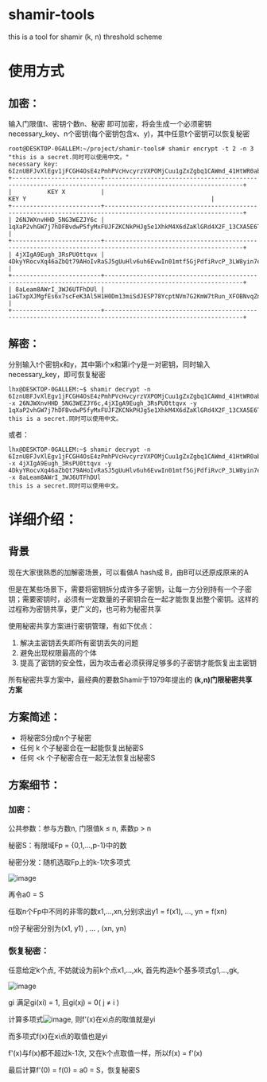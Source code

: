 # shamir-tools
this is a tool for shamir (k, n) threshold scheme

# 使用方式
## 加密：
输入门限值t、密钥个数n、秘密 即可加密，将会生成一个必须密钥necessary_key、n个密钥(每个密钥包含x、y)，其中任意t个密钥可以恢复秘密

````
root@DESKTOP-0GALLEM:~/project/shamir-tools# shamir encrypt -t 2 -n 3 "this is a secret.同时可以使用中文。"
necessary key: 6IznUBFJvXlEgv1jFCGH4OsE4zPmhPVcHvcyrzVXPOMjCuu1gZxZgbq1CAWmd_41HtWR0abOmnN2ZbElB9ojNixNHGK2ZVIXPpOHs8nffiT
+-------------------------+-------------------------------------------------------------------------------------------------------------+
|          KEY X          |                                                    KEY Y                                                    |
+-------------------------+-------------------------------------------------------------------------------------------------------------+
| 26NJWXnvHHD_5NG3WEZJY6c | 1qXaP2vhGW7j7hDFBvdwP5fyMxFUJFZKCNkPHJg5e1XhkM4X6dZaKlGRd4X2F_13CXA5E6TcTMJGZumnJdRrnokzw97X65T2M8HPmHN3oQ3 |
+-------------------------+-------------------------------------------------------------------------------------------------------------+
| 4jXIgA9Eugh_3RsPU0ttqvx | 4DkyYRocvXq46aZbQt79AHoIvRaSJ5gUuHlv6uh6EvwIn01mtf5GjPdfiRvcP_3LW8yin7eBVHjw7Th5Lo0f9QaUBUsyeLRvUT6sflsmfiq |
+-------------------------+-------------------------------------------------------------------------------------------------------------+
| 8aLeam8AWrI_3WJ6UTFhDUl | 1aGTxpXJMgfEs6x7scFeK3Al5H1H0Dm13miSdJESP78YcptNVm7G2KmW7tRun_XFOBNvqZnBI43NP5uFw3rnHDpifKQ6ebCd1m5fWTBFEA  |
+-------------------------+-------------------------------------------------------------------------------------------------------------+
````

## 解密：
分别输入t个密钥x和y，其中第i个x和第i个y是一对密钥，同时输入necessary_key，即可恢复秘密

````
lhx@DESKTOP-0GALLEM:~$ shamir decrypt -n 6IznUBFJvXlEgv1jFCGH4OsE4zPmhPVcHvcyrzVXPOMjCuu1gZxZgbq1CAWmd_41HtWR0abOmnN2ZbElB9ojNixNHGK2ZVIXPpOHs8nffiT -x 26NJWXnvHHD_5NG3WEZJY6c,4jXIgA9Eugh_3RsPU0ttqvx -y 1qXaP2vhGW7j7hDFBvdwP5fyMxFUJFZKCNkPHJg5e1XhkM4X6dZaKlGRd4X2F_13CXA5E6TcTMJGZumnJdRrnokzw97X65T2M8HPmHN3oQ3,4DkyYRocvXq46aZbQt79AHoIvRaSJ5gUuHlv6uh6EvwIn01mtf5GjPdfiRvcP_3LW8yin7eBVHjw7Th5Lo0f9QaUBUsyeLRvUT6sflsmfiq
this is a secret.同时可以使用中文。
````

或者：
````
lhx@DESKTOP-0GALLEM:~$ shamir decrypt -n 6IznUBFJvXlEgv1jFCGH4OsE4zPmhPVcHvcyrzVXPOMjCuu1gZxZgbq1CAWmd_41HtWR0abOmnN2ZbElB9ojNixNHGK2ZVIXPpOHs8nffiT -x 4jXIgA9Eugh_3RsPU0ttqvx -y 4DkyYRocvXq46aZbQt79AHoIvRaSJ5gUuHlv6uh6EvwIn01mtf5GjPdfiRvcP_3LW8yin7eBVHjw7Th5Lo0f9QaUBUsyeLRvUT6sflsmfiq,1aGTxpXJMgfEs6x7scFeK3Al5H1H0Dm13miSdJESP78YcptNVm7G2KmW7tRun_XFOBNvqZnBI43NP5uFw3rnHDpifKQ6ebCd1m5fWTBFEA  -x 8aLeam8AWrI_3WJ6UTFhDUl
this is a secret.同时可以使用中文。
````

# 详细介绍：
## 背景
现在大家很熟悉的加解密场景，可以看做A hash成 B，由B可以还原成原来的A

但是在某些场景下，需要将密钥拆分成许多子密钥，让每一方分别持有一个子密钥；需要密钥时，必须有一定数量的子密钥合在一起才能恢复出整个密钥。这样的过程称为密钥共享，更广义的，也可称为秘密共享

使用秘密共享方案进行密钥管理，有如下优点：
1. 解决主密钥丢失即所有密钥丢失的问题
2. 避免出现权限最高的个体
3. 提高了密钥的安全性，因为攻击者必须获得足够多的子密钥才能恢复出主密钥

所有秘密共享方案中，最经典的要数Shamir于1979年提出的 **(k,n)门限秘密共享方案**

## 方案简述：
- 将秘密S分成n个子秘密
- 任何 k 个子秘密合在一起能恢复出秘密S
- 任何 <k 个子秘密合在一起无法恢复出秘密S

## 方案细节：
### 加密：
公共参数：参与方数n, 门限值k ≤ n, 素数p > n

秘密S：有限域Fp = {0,1,…,p-1}中的数

秘密分发：随机选取Fp上的k-1次多项式

![image](https://user-images.githubusercontent.com/40929503/198340494-02f984b8-6003-42c1-abbe-02f8ca9babb8.png)

再令a0 = S

任取n个Fp中不同的非零的数x1,…,xn,分别求出y1 = f(x1), …, yn = f(xn)

n份子秘密分别为(x1, y1) , … , (xn, yn)

### 恢复秘密：
任意给定k个点, 不妨就设为前k个点x1,…,xk, 首先构造k个基多项式g1,…,gk,

![image](https://user-images.githubusercontent.com/40929503/198340814-0f89bf48-bd0b-4978-a77a-bd2db2471ea6.png)

gi 满足gi(xi) = 1, 且gi(xj) = 0( j ≠ i )

计算多项式![image](https://user-images.githubusercontent.com/40929503/198340876-79ebe663-4e26-4357-bc80-562392f01e7c.png), 则f'(x)在xi点的取值就是yi  

而多项式f(x)在xi点的取值也是yi 

f'(x)与f(x)都不超过k-1次, 又在k个点取值一样，所以f(x) = f'(x)   

最后计算f'(0) = f(0) = a0 = S，恢复秘密S


